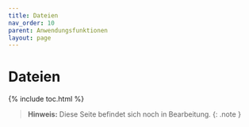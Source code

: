 ```yaml
---
title: Dateien
nav_order: 10
parent: Anwendungsfunktionen
layout: page
---
```


# Dateien
{% include toc.html %}

> **Hinweis:** Diese Seite befindet sich noch in Bearbeitung.
{: .note }
